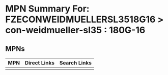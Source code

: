 



# MPN Summary For: FZECONWEIDMUELLERSL3518G16 > con-weidmueller-sl35 : 180G-16

## MPNs
  

|MPN|Direct Links|Search Links|
| :--- | :--- | :--- |
||||
